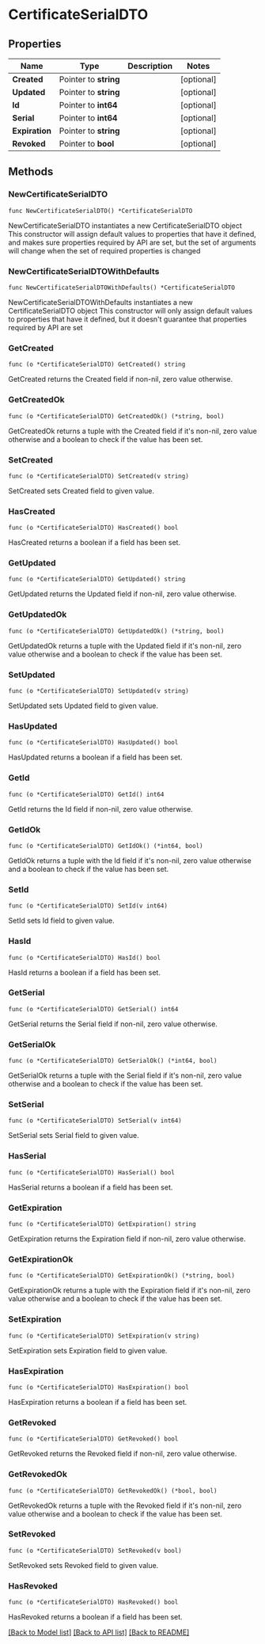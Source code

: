 # CertificateSerialDTO

## Properties

Name | Type | Description | Notes
------------ | ------------- | ------------- | -------------
**Created** | Pointer to **string** |  | [optional] 
**Updated** | Pointer to **string** |  | [optional] 
**Id** | Pointer to **int64** |  | [optional] 
**Serial** | Pointer to **int64** |  | [optional] 
**Expiration** | Pointer to **string** |  | [optional] 
**Revoked** | Pointer to **bool** |  | [optional] 

## Methods

### NewCertificateSerialDTO

`func NewCertificateSerialDTO() *CertificateSerialDTO`

NewCertificateSerialDTO instantiates a new CertificateSerialDTO object
This constructor will assign default values to properties that have it defined,
and makes sure properties required by API are set, but the set of arguments
will change when the set of required properties is changed

### NewCertificateSerialDTOWithDefaults

`func NewCertificateSerialDTOWithDefaults() *CertificateSerialDTO`

NewCertificateSerialDTOWithDefaults instantiates a new CertificateSerialDTO object
This constructor will only assign default values to properties that have it defined,
but it doesn't guarantee that properties required by API are set

### GetCreated

`func (o *CertificateSerialDTO) GetCreated() string`

GetCreated returns the Created field if non-nil, zero value otherwise.

### GetCreatedOk

`func (o *CertificateSerialDTO) GetCreatedOk() (*string, bool)`

GetCreatedOk returns a tuple with the Created field if it's non-nil, zero value otherwise
and a boolean to check if the value has been set.

### SetCreated

`func (o *CertificateSerialDTO) SetCreated(v string)`

SetCreated sets Created field to given value.

### HasCreated

`func (o *CertificateSerialDTO) HasCreated() bool`

HasCreated returns a boolean if a field has been set.

### GetUpdated

`func (o *CertificateSerialDTO) GetUpdated() string`

GetUpdated returns the Updated field if non-nil, zero value otherwise.

### GetUpdatedOk

`func (o *CertificateSerialDTO) GetUpdatedOk() (*string, bool)`

GetUpdatedOk returns a tuple with the Updated field if it's non-nil, zero value otherwise
and a boolean to check if the value has been set.

### SetUpdated

`func (o *CertificateSerialDTO) SetUpdated(v string)`

SetUpdated sets Updated field to given value.

### HasUpdated

`func (o *CertificateSerialDTO) HasUpdated() bool`

HasUpdated returns a boolean if a field has been set.

### GetId

`func (o *CertificateSerialDTO) GetId() int64`

GetId returns the Id field if non-nil, zero value otherwise.

### GetIdOk

`func (o *CertificateSerialDTO) GetIdOk() (*int64, bool)`

GetIdOk returns a tuple with the Id field if it's non-nil, zero value otherwise
and a boolean to check if the value has been set.

### SetId

`func (o *CertificateSerialDTO) SetId(v int64)`

SetId sets Id field to given value.

### HasId

`func (o *CertificateSerialDTO) HasId() bool`

HasId returns a boolean if a field has been set.

### GetSerial

`func (o *CertificateSerialDTO) GetSerial() int64`

GetSerial returns the Serial field if non-nil, zero value otherwise.

### GetSerialOk

`func (o *CertificateSerialDTO) GetSerialOk() (*int64, bool)`

GetSerialOk returns a tuple with the Serial field if it's non-nil, zero value otherwise
and a boolean to check if the value has been set.

### SetSerial

`func (o *CertificateSerialDTO) SetSerial(v int64)`

SetSerial sets Serial field to given value.

### HasSerial

`func (o *CertificateSerialDTO) HasSerial() bool`

HasSerial returns a boolean if a field has been set.

### GetExpiration

`func (o *CertificateSerialDTO) GetExpiration() string`

GetExpiration returns the Expiration field if non-nil, zero value otherwise.

### GetExpirationOk

`func (o *CertificateSerialDTO) GetExpirationOk() (*string, bool)`

GetExpirationOk returns a tuple with the Expiration field if it's non-nil, zero value otherwise
and a boolean to check if the value has been set.

### SetExpiration

`func (o *CertificateSerialDTO) SetExpiration(v string)`

SetExpiration sets Expiration field to given value.

### HasExpiration

`func (o *CertificateSerialDTO) HasExpiration() bool`

HasExpiration returns a boolean if a field has been set.

### GetRevoked

`func (o *CertificateSerialDTO) GetRevoked() bool`

GetRevoked returns the Revoked field if non-nil, zero value otherwise.

### GetRevokedOk

`func (o *CertificateSerialDTO) GetRevokedOk() (*bool, bool)`

GetRevokedOk returns a tuple with the Revoked field if it's non-nil, zero value otherwise
and a boolean to check if the value has been set.

### SetRevoked

`func (o *CertificateSerialDTO) SetRevoked(v bool)`

SetRevoked sets Revoked field to given value.

### HasRevoked

`func (o *CertificateSerialDTO) HasRevoked() bool`

HasRevoked returns a boolean if a field has been set.


[[Back to Model list]](../README.md#documentation-for-models) [[Back to API list]](../README.md#documentation-for-api-endpoints) [[Back to README]](../README.md)


